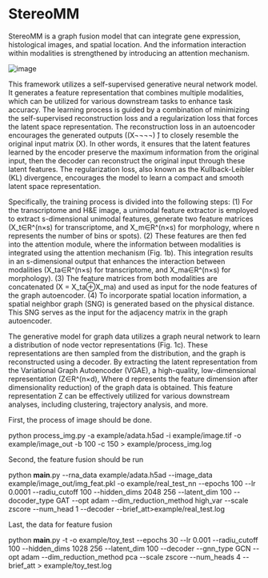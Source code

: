# StereoMM
StereoMM is a graph fusion model that can integrate gene expression, histological images, and spatial location. And the information interaction within modalities is strengthened by introducing an attention mechanism. 

![image](http://github.com/STOmics/StereoMMv1/tree/main/img/figure1_framwork.png)

This framework utilizes a self-supervised generative neural network model. It generates a feature representation that combines multiple modalities, which can be utilized for various downstream tasks to enhance task accuracy. The learning process is guided by a combination of minimizing the self-supervised reconstruction loss and a regularization loss that forces the latent space representation. The reconstruction loss in an autoencoder encourages the generated outputs ((X¬¬¬¬) ̂) to closely resemble the original input matrix (X). In other words, it ensures that the latent features learned by the encoder preserve the maximum information from the original input, then the decoder can reconstruct the original input through these latent features. The regularization loss, also known as the Kullback-Leibler (KL) divergence, encourages the model to learn a compact and smooth latent space representation.

Specifically, the training process is divided into the following steps: (1) For the transcriptome and H&E image, a unimodal feature extractor is employed to extract s-dimensional unimodal features, generate two feature matrices (X_t∈R^(n×s) for transcriptome, and X_m∈R^(n×s) for morphology, where n represents the number of bins or spots). (2) These features are then fed into the attention module, where the information between modalities is integrated using the attention mechanism (Fig. 1b). This integration results in an s-dimensional output that enhances the interaction between modalities (X_ta∈R^(n×s) for transcriptome, and X_ma∈R^(n×s) for morphology). (3) The feature matrices from both modalities are concatenated (X = X_ta⊕X_ma) and used as input for the node features of the graph autoencoder. (4) To incorporate spatial location information, a spatial neighbor graph (SNG) is generated based on the physical distance. This SNG serves as the input for the adjacency matrix in the graph autoencoder.

The generative model for graph data utilizes a graph neural network to learn a distribution of node vector representations (Fig. 1c). These representations are then sampled from the distribution, and the graph is reconstructed using a decoder. By extracting the latent representation from the Variational Graph Autoencoder (VGAE), a high-quality, low-dimensional representation (Z∈R^(n×d), Where d represents the feature dimension after dimensionality reduction) of the graph data is obtained. This feature representation Z can be effectively utilized for various downstream analyses, including clustering, trajectory analysis, and more.


First, the process of image should be done.

python process_img.py -a example/adata.h5ad -i example/image.tif -o example/image_out -b 100 -c 150 > example/process_img.log

Second, the feature fusion should be run

python __main__.py --rna_data example/adata.h5ad --image_data example/image_out/img_feat.pkl -o example/real_test_nn --epochs 100 --lr 0.0001 --radiu_cutoff 100 --hidden_dims 2048 256 --latent_dim 100 --docoder_type GAT --opt adam --dim_reduction_method high_var --scale zscore --num_head 1 --decoder --brief_att>example/real_test.log 

Last, the data for feature fusion

python __main__.py -t -o example/toy_test --epochs 30 --lr 0.001 --radiu_cutoff 100 --hidden_dims 1028 256 --latent_dim 100 --decoder --gnn_type GCN --opt adam --dim_reduction_method pca --scale zscore --num_heads 4 --brief_att > example/toy_test.log 




